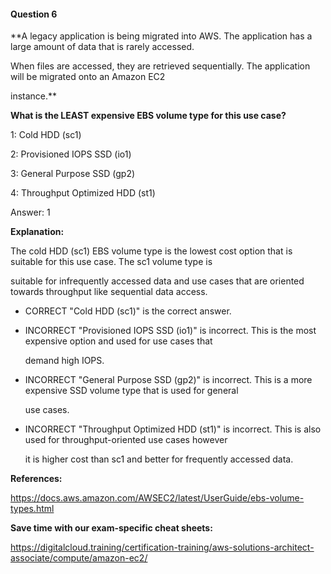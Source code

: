 #### Question  6


**A legacy application is being migrated into AWS. The application has a large amount of data that is rarely accessed.

When files are accessed, they are retrieved sequentially. The application will be migrated onto an Amazon EC2

instance.**


**What is the LEAST expensive EBS volume type for this use case?**


1: Cold HDD (sc1)


2: Provisioned IOPS SSD (io1)


3: General Purpose SSD (gp2)


4: Throughput Optimized HDD (st1)


Answer: 1


**Explanation:**


The cold HDD (sc1) EBS volume type is the lowest cost option that is suitable for this use case. The sc1 volume type is

suitable for infrequently accessed data and use cases that are oriented towards throughput like sequential data access.


- CORRECT "Cold HDD (sc1)" is the correct answer.


- INCORRECT "Provisioned IOPS SSD (io1)" is incorrect. This is the most expensive option and used for use cases that

  demand high IOPS.


- INCORRECT "General Purpose SSD (gp2)" is incorrect. This is a more expensive SSD volume type that is used for general

  use cases.


- INCORRECT "Throughput Optimized HDD (st1)" is incorrect. This is also used for throughput-oriented use cases however

  it is higher cost than sc1 and better for frequently accessed data.


**References:**


https://docs.aws.amazon.com/AWSEC2/latest/UserGuide/ebs-volume-types.html


**Save time with our exam-specific cheat sheets:**


https://digitalcloud.training/certification-training/aws-solutions-architect-associate/compute/amazon-ec2/

